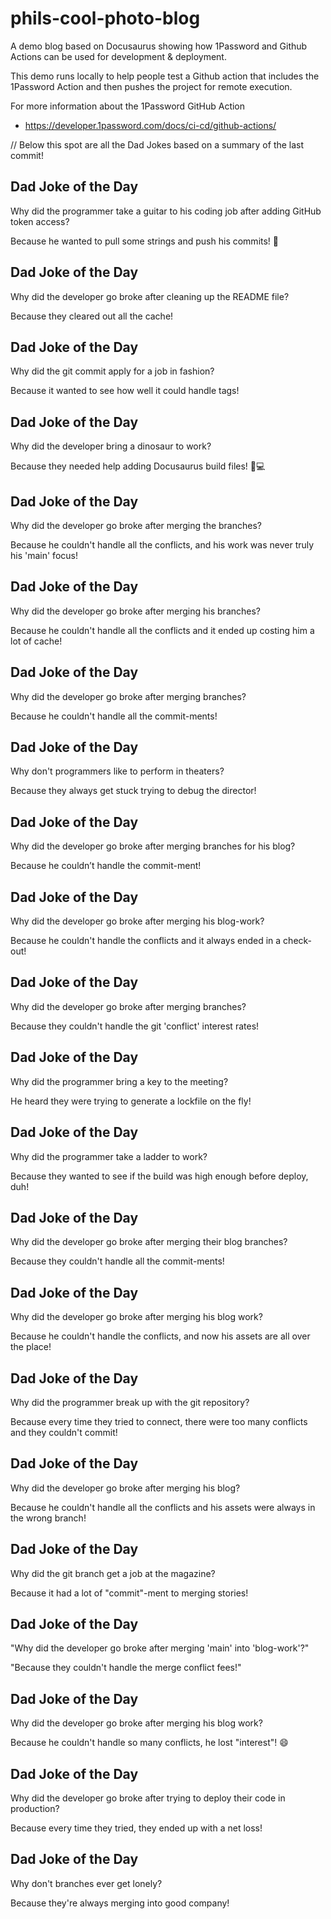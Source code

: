 # phils-cool-photo-blog
A demo blog based on Docusaurus showing how 1Password and Github Actions can be used for development &amp; deployment.


This demo runs locally to help people test a Github action that includes the 1Password Action and then pushes the project for remote execution.

For more information about the 1Password GitHub Action
- https://developer.1password.com/docs/ci-cd/github-actions/

// Below this spot are all the Dad Jokes based on a summary of the last commit!

## Dad Joke of the Day
Why did the programmer take a guitar to his coding job after adding GitHub token access?

Because he wanted to pull some strings and push his commits! 🎸


## Dad Joke of the Day
Why did the developer go broke after cleaning up the README file?

Because they cleared out all the cache!


## Dad Joke of the Day
Why did the git commit apply for a job in fashion?

Because it wanted to see how well it could handle tags!

## Dad Joke of the Day
Why did the developer bring a dinosaur to work?

Because they needed help adding Docusaurus build files! 🦖💻



## Dad Joke of the Day
Why did the developer go broke after merging the branches?

Because he couldn't handle all the conflicts, and his work was never truly his 'main' focus!


## Dad Joke of the Day
Why did the developer go broke after merging his branches?

Because he couldn't handle all the conflicts and it ended up costing him a lot of cache!


## Dad Joke of the Day
Why did the developer go broke after merging branches?

Because he couldn't handle all the commit-ments!


## Dad Joke of the Day
Why don't programmers like to perform in theaters? 

Because they always get stuck trying to debug the director!


## Dad Joke of the Day
Why did the developer go broke after merging branches for his blog?

Because he couldn’t handle the commit-ment!


## Dad Joke of the Day
Why did the developer go broke after merging his blog-work?

Because he couldn't handle the conflicts and it always ended in a check-out!


## Dad Joke of the Day
Why did the developer go broke after merging branches?

Because they couldn't handle the git 'conflict' interest rates!


## Dad Joke of the Day
Why did the programmer bring a key to the meeting?

He heard they were trying to generate a lockfile on the fly!


## Dad Joke of the Day
Why did the programmer take a ladder to work?

Because they wanted to see if the build was high enough before deploy, duh!


## Dad Joke of the Day
Why did the developer go broke after merging their blog branches?

Because they couldn't handle all the commit-ments!


## Dad Joke of the Day
Why did the developer go broke after merging his blog work?

Because he couldn't handle the conflicts, and now his assets are all over the place!


## Dad Joke of the Day
Why did the programmer break up with the git repository?

Because every time they tried to connect, there were too many conflicts and they couldn't commit!


## Dad Joke of the Day
Why did the developer go broke after merging his blog?

Because he couldn't handle all the conflicts and his assets were always in the wrong branch!

## Dad Joke of the Day
Why did the git branch get a job at the magazine?

Because it had a lot of "commit"-ment to merging stories!


## Dad Joke of the Day
"Why did the developer go broke after merging 'main' into 'blog-work'?"

"Because they couldn't handle the merge conflict fees!"


## Dad Joke of the Day
Why did the developer go broke after merging his blog work?

Because he couldn't handle so many conflicts, he lost "interest"! 😄


## Dad Joke of the Day
Why did the developer go broke after trying to deploy their code in production?

Because every time they tried, they ended up with a net loss!


## Dad Joke of the Day
Why don't branches ever get lonely?

Because they're always merging into good company!
